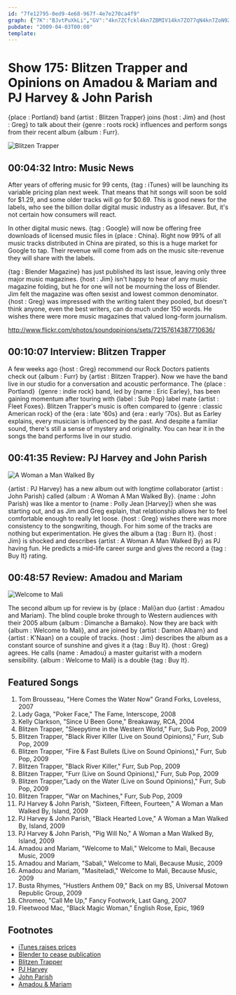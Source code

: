 ```yaml
---
id: "7fe12795-0ed9-4e68-967f-4e7e270ca4f9"
graph: {"7K":"BJvtPuXkLi","GV":"4kn7ZCfckl4kn7ZBMIV14kn7ZO77qN4kn7ZoN9Zj4kn7ZF4s744kn7Zohxb0F4s74k3lHL5C3Mdohxb0","1XB":"h8gRduWxeUBECo8uWxeUo3bqiuWxeUh8gRdo3bqiBL4HBo3bqiBECo8BL4HBBHm1GgMit697qipX6cfd","29L":"ptTPgvBkE731mVTvBkE7BEupCvBkE7BMKKevBkE764jCKvBkE7p8uUxvBkE764jCK97qip97qipX6cfd97qipBHm1G"}
pubdate: "2009-04-03T00:00"
template: 
---
```






# Show 175: Blitzen Trapper and Opinions on Amadou & Mariam and PJ Harvey & John Parish

{place : Portland} band {artist : Blitzen Trapper} joins {host : Jim} and {host : Greg} to talk about their {genre : roots rock} influences and perform songs from their recent album {album : Furr}.

![Blitzen Trapper](https://static.soundopinions.org/images/2009/blitzentrapper.jpg)



## 00:04:32 Intro: Music News

After years of offering music for 99 cents, {tag : iTunes} will be launching its variable pricing plan next week. That means that hit songs will soon be sold for $1.29, and some older tracks will go for $0.69. This is good news for the labels, who see the billion dollar digital music industry as a lifesaver. But, it's not certain how consumers will react.

In other digital music news. {tag : Google} will now be offering free downloads of licensed music files in {place : China}. Right now 99% of all music tracks distributed in China are pirated, so this is a huge market for Google to tap. Their revenue will come from ads on the music site-revenue they will share with the labels.

{tag : Blender Magazine} has just published its last issue, leaving only three major music magazines. {host : Jim} isn't happy to hear of any music magazine folding, but he for one will not be mourning the loss of Blender. Jim felt the magazine was often sexist and lowest common denominator. {host : Greg} was impressed with the writing talent they pooled, but doesn't think anyone, even the best writers, can do much under 150 words. He wishes there were more music magazines that valued long-form journalism.

http://www.flickr.com/photos/soundopinions/sets/72157614387710636/



## 00:10:07 Interview: Blitzen Trapper

A few weeks ago {host : Greg} recommend our Rock Doctors patients check out {album : Furr} by {artist : Blitzen Trapper}. Now we have the band live in our studio for a conversation and acoustic performance. The {place : Portland}  {genre : indie rock} band, led by {name : Eric Earley}, has been gaining momentum after touring with {label : Sub Pop} label mate {artist : Fleet Foxes}. Blitzen Trapper's music is often compared to {genre : classic American rock} of the {era : late '60s} and {era : early '70s}. But as Earley explains, every musician is influenced by the past. And despite a familiar sound, there's still a sense of mystery and originality. You can hear it in the songs the band performs live in our studio.



## 00:41:35 Review: PJ Harvey and John Parish

![A Woman a Man Walked By](https://static.soundopinions.org/assets/175/1XB0.jpg)

{artist : PJ Harvey} has a new album out with longtime collaborator {artist : John Parish} called {album : A Woman A Man Walked By}. {name : John Parish} was like a mentor to {name : Polly Jean [Harvey]} when she was starting out, and as Jim and Greg explain, that relationship allows her to feel comfortable enough to really let loose. {host : Greg} wishes there was more consistency to the songwriting, though. For him some of the tracks are nothing but experimentation. He gives the album a {tag : Burn It}. {host : Jim} is shocked and describes {artist : A Woman A Man Walked By} as PJ having fun. He predicts a mid-life career surge and gives the record a {tag : Buy It} rating.



## 00:48:57 Review: Amadou and Mariam

![Welcome to Mali](https://static.soundopinions.org/assets/175/29L0.jpg)

The second album up for review is by {place : Mali}an duo {artist : Amadou and Mariam}. The blind couple broke through to Western audiences with their 2005 album {album : Dimanche a Bamako}. Now they are back with {album : Welcome to Mali}, and are joined by {artist : Damon Albarn} and {artist : K'Naan} on a couple of tracks. {host : Jim} describes the album as a constant source of sunshine and gives it a {tag : Buy It}. {host : Greg} agrees. He calls {name : Amadou} a master guitarist with a modern sensibility. {album : Welcome to Mali} is a double {tag : Buy It}.



## Featured Songs

1. Tom Brousseau, "Here Comes the Water Now" Grand Forks, Loveless, 2007
2. Lady Gaga, "Poker Face," The Fame, Interscope, 2008
3. Kelly Clarkson, "Since U Been Gone," Breakaway, RCA, 2004
4. Blitzen Trapper, "Sleepytime in the Western World," Furr, Sub Pop, 2009
5. Blitzen Trapper, "Black River Killer (Live on Sound Opinions)," Furr, Sub Pop, 2009
6. Blitzen Trapper, "Fire & Fast Bullets (Live on Sound Opinions)," Furr, Sub Pop, 2009
7. Blitzen Trapper, "Black River Killer," Furr, Sub Pop, 2009
8. Blitzen Trapper, "Furr (Live on Sound Opinions)," Furr, Sub Pop, 2009
9. Blitzen Trapper,"Lady on the Water (Live on Sound Opinions)," Furr, Sub Pop, 2009
10. Blitzen Trapper, "War on Machines," Furr, Sub Pop, 2009
11. PJ Harvey & John Parish, "Sixteen, Fifteen, Fourteen," A Woman a Man Walked By, Island, 2009
12. PJ Harvey & John Parish, "Black Hearted Love," A Woman a Man Walked By, Island, 2009
13. PJ Harvey & John Parish, "Pig Will No," A Woman a Man Walked By, Island, 2009
14. Amadou and Mariam, "Welcome to Mali," Welcome to Mali, Because Music, 2009
15. Amadou and Mariam, "Sabali," Welcome to Mali, Because Music, 2009
16. Amadou and Mariam, "Masiteladi," Welcome to Mali, Because Music, 2009
17. Busta Rhymes, "Hustlers Anthem 09," Back on my BS, Universal Motown Republic Group, 2009
18. Chromeo, "Call Me Up," Fancy Footwork, Last Gang, 2007
19. Fleetwood Mac, "Black Magic Woman," English Rose, Epic, 1969



## Footnotes

- [iTunes raises prices](http://articles.latimes.com/2009/mar/26/business/fi-cotown-itunes26)
- [Blender to cease publication](http://www.nytimes.com/2009/03/27/business/media/27blender.html)
- [Blitzen Trapper](http://www.blitzentrapper.net/)
- [PJ Harvey](http://pitchfork.com/artists/1896-pj-harvey/)
- [John Parish](http://www.john-parish.com/)
- [Amadou & Mariam](http://pitchfork.com/artists/247-amadou-mariam/)